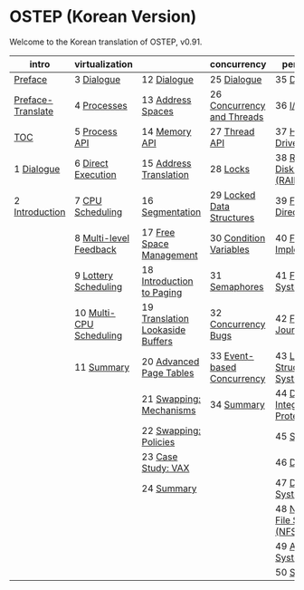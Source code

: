
# OSTEP (Korean Version)

Welcome to the Korean translation of OSTEP, v0.91. 


| intro                                     | virtualization                                    |                                                      | concurrency                                             | persistence                                                 | 
| ----------------------------------------- | ------------------------------------------------- | ---------------------------------------------------- | ------------------------------------------------------- | ----------------------------------------------------------- | 
| [Preface](http://ostep.org/Korean/00-preface.pdf)                 | 3 [Dialogue](03-dialogue-virtualization.pdf)      | 12 [Dialogue](12-dialogue-vm.pdf)                    | 25 [Dialogue](25_dialogue-concurrency.pdf)              | 35 [Dialogue](35_dialogue-persistence.pdf)                  | 
| [Preface-Translate](00-preface-tx.pdf)    | 4 [Processes](04-cpu-intro.pdf)                   | 13 [Address Spaces](13-vm-intro.pdf)                 | 26 [Concurrency and Threads](26_threads-intro.pdf)      | 36 [I/O Devices](36_file-devices.pdf)                       | 
| [TOC](00-toc.pdf)                         | 5 [Process API](05-cpu-api.pdf)                   | 14 [Memory API](14-vm-api.pdf)                       | 27 [Thread API](27_threads-api.pdf)                     | 37 [Hard Disk Drives](37_file_disks.pdf)                    | 
| 1 [Dialogue](01-dialogue-threeeasy.pdf)   | 6 [Direct Execution](06-cpu-mechanisms.pdf)       | 15 [Address Translation](15-vm-mechanism.pdf)        | 28 [Locks](28_threads-locks.pdf)                        | 38 [Redundant Disk Arrays (RAID)](38_RAID.pdf)              | 
| 2 [Introduction](02-intro.pdf)            | 7 [CPU Scheduling](07-cpu-sched.pdf)              | 16 [Segmentation](16-vm-segmentation.pdf)            | 29 [Locked Data Structures](29_threads-locks-usage.pdf) | 39 [Files and Directories](39_interlude-file-directory.pdf) | 
|                                           | 8 [Multi-level Feedback](08-cpu-sched-mlfq.pdf)   | 17 [Free Space Management](17-vm-freespace.pdf)      | 30 [Condition Variables](30_threads-cv.pdf)             | 40 [File System Implementation](40_FS-implementation.pdf)   | 
|                                           | 9 [Lottery Scheduling](09-cpu-sched-lottery.pdf)  | 18 [Introduction to Paging](18-vm-paging.pdf)        | 31 [Semaphores](31_threads-sema.pdf)                    | 41 [Fast File System (FFS)](41_FFS.pdf)                     | 
|                                           | 10 [Multi-CPU Scheduling](10-cpu-sched-multi.pdf) | 19 [Translation Lookaside Buffers](19_vm-tlbs.pdf)   | 32 [Concurrency Bugs](32_threads-bugs.pdf)              | 42 [FSCK and Journaling](42_crash-consistency.pdf)          | 
|                                           | 11 [Summary](11-cpu-dialogue.pdf)                 | 20 [Advanced Page Tables](20_vm-smalltables.pdf)     | 33 [Event-based Concurrency](33_threads-events.pdf)     | 43 [Log-Structured File System (LFS)](43_LFS.pdf)           |
|                                           |                                                   | 21 [Swapping: Mechanisms](21_vm-beyondphys.pdf)      | 34 [Summary](34_threads_dialogue.pdf)                   | 44 [Data Integrity and Protection](44_data-integrity.pdf)   |
|                                           |                                                   | 22 [Swapping: Policies](22_vm-beyondphys-policy.pdf) |                                                         | 45 [Summary](45_file-dialogue.pdf)                          |
|                                           |                                                   | 23 [Case Study: VAX](23_vm-vax.pdf)                  |                                                         | 46 [Dialogue](46_dialogue-distribution.pdf)                 |
|                                           |                                                   | 24 [Summary](24_vm-dialogue.pdf)                     |                                                         | 47 [Distributed Systems](47_dist-intro.pdf)                 |
|                                           |                                                   |                                                      |                                                         | 48 [Network File System (NFS)](48_NFS.pdf)                  |
|                                           |                                                   |                                                      |                                                         | 49 [Andrew File System (AFS)](49_AFS.pdf)                   |
|                                           |                                                   |                                                      |                                                         | 50 [Summary](50_dist-dialogue.pdf)                          |

